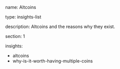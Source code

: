 name: Altcoins

type: insights-list

description: Altcoins and the reasons why they exist.

section: 1

insights:
 - altcoins
 - why-is-it-worth-having-multiple-coins


